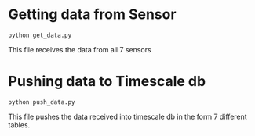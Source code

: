 # Getting data from Sensor
```console
python get_data.py
```
This file receives the data from all 7 sensors

# Pushing data to Timescale db
```console
python push_data.py
```
This file pushes the data received into timescale db in the form 7 different tables.
